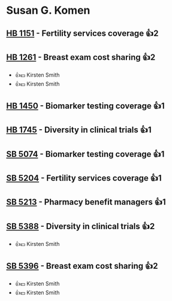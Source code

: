 # Susan G. Komen

## [HB 1151](/bill/2023-24/hb/1151/) - Fertility services coverage 👍2  

## [HB 1261](/bill/2023-24/hb/1261/) - Breast exam cost sharing 👍2  
* 👍💵 Kirsten Smith
* 👍💵 Kirsten Smith

## [HB 1450](/bill/2023-24/hb/1450/) - Biomarker testing coverage 👍1  

## [HB 1745](/bill/2023-24/hb/1745/) - Diversity in clinical trials 👍1  

## [SB 5074](/bill/2023-24/sb/5074/) - Biomarker testing coverage 👍1  

## [SB 5204](/bill/2023-24/sb/5204/) - Fertility services coverage 👍1  

## [SB 5213](/bill/2023-24/sb/5213/) - Pharmacy benefit managers 👍1  

## [SB 5388](/bill/2023-24/sb/5388/) - Diversity in clinical trials 👍2  
* 👍💵 Kirsten Smith

## [SB 5396](/bill/2023-24/sb/5396/) - Breast exam cost sharing 👍2  
* 👍💵 Kirsten Smith
* 👍💵 Kirsten Smith
